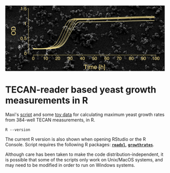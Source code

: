 ![yeast](./yeast.png)

TECAN-reader based yeast growth measurements in R
=================================================

Maxi's [script](./TECAN_384_well.R) and some [toy data](./TECAN_growths.xlsx) for calculating maximum yeast growth rates from 384-well TECAN measurements, in R.

```
R --version
```

The current R version is also shown when opening RStudio or the R Console. Script requires the following R packages: [**`readxl`**](https://cran.r-project.org/web/packages/readxl/index.html), [**`growthrates`**](https://cran.r-project.org/web/packages/growthrates/index.html).

Although care has been taken to make the code distribution-independent, it is possible that some of the scripts only work on Unix/MacOS systems, and may need to be modified in order to run on Windows systems.
